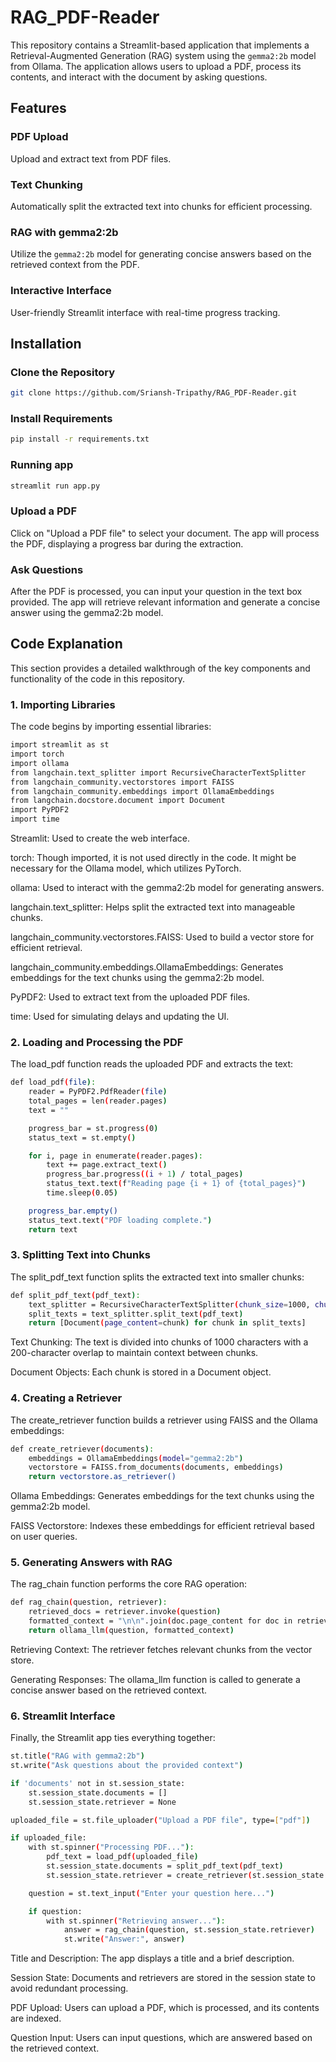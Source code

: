 # RAG_PDF-Reader

This repository contains a Streamlit-based application that implements a Retrieval-Augmented Generation (RAG) system using the `gemma2:2b` model from Ollama. The application allows users to upload a PDF, process its contents, and interact with the document by asking questions.

## Features

### PDF Upload
Upload and extract text from PDF files.

### Text Chunking
Automatically split the extracted text into chunks for efficient processing.

### RAG with gemma2:2b
Utilize the `gemma2:2b` model for generating concise answers based on the retrieved context from the PDF.

### Interactive Interface
User-friendly Streamlit interface with real-time progress tracking.

## Installation

### Clone the Repository
```bash
git clone https://github.com/Sriansh-Tripathy/RAG_PDF-Reader.git
````
### Install Requirements
```bash
pip install -r requirements.txt
````
### Running app
```bash
streamlit run app.py
````
### Upload a PDF

Click on "Upload a PDF file" to select your document.
The app will process the PDF, displaying a progress bar during the extraction.

### Ask Questions
After the PDF is processed, you can input your question in the text box provided.
The app will retrieve relevant information and generate a concise answer using the gemma2:2b model.

## Code Explanation
This section provides a detailed walkthrough of the key components and functionality of the code in this repository.

### 1. Importing Libraries
The code begins by importing essential libraries:
```bash
import streamlit as st
import torch
import ollama
from langchain.text_splitter import RecursiveCharacterTextSplitter
from langchain_community.vectorstores import FAISS
from langchain_community.embeddings import OllamaEmbeddings
from langchain.docstore.document import Document
import PyPDF2
import time
````
Streamlit: Used to create the web interface.

torch: Though imported, it is not used directly in the code. It might be necessary for the Ollama model, which utilizes PyTorch.

ollama: Used to interact with the gemma2:2b model for generating answers.

langchain.text_splitter: Helps split the extracted text into manageable chunks.

langchain_community.vectorstores.FAISS: Used to build a vector store for efficient retrieval.

langchain_community.embeddings.OllamaEmbeddings: Generates embeddings for the text chunks using the gemma2:2b model.

PyPDF2: Used to extract text from the uploaded PDF files.

time: Used for simulating delays and updating the UI.
### 2. Loading and Processing the PDF
The load_pdf function reads the uploaded PDF and extracts the text:
```bash
def load_pdf(file):
    reader = PyPDF2.PdfReader(file)
    total_pages = len(reader.pages)
    text = ""

    progress_bar = st.progress(0)
    status_text = st.empty()

    for i, page in enumerate(reader.pages):
        text += page.extract_text()
        progress_bar.progress((i + 1) / total_pages)
        status_text.text(f"Reading page {i + 1} of {total_pages}")
        time.sleep(0.05)

    progress_bar.empty()
    status_text.text("PDF loading complete.")
    return text
````
### 3. Splitting Text into Chunks
The split_pdf_text function splits the extracted text into smaller chunks:
```bash
def split_pdf_text(pdf_text):
    text_splitter = RecursiveCharacterTextSplitter(chunk_size=1000, chunk_overlap=200)
    split_texts = text_splitter.split_text(pdf_text)
    return [Document(page_content=chunk) for chunk in split_texts]
````
Text Chunking: The text is divided into chunks of 1000 characters with a 200-character overlap to maintain context between chunks.

Document Objects: Each chunk is stored in a Document object.
### 4. Creating a Retriever
The create_retriever function builds a retriever using FAISS and the Ollama embeddings:
```bash
def create_retriever(documents):
    embeddings = OllamaEmbeddings(model="gemma2:2b")
    vectorstore = FAISS.from_documents(documents, embeddings)
    return vectorstore.as_retriever()

````
Ollama Embeddings: Generates embeddings for the text chunks using the gemma2:2b model.

FAISS Vectorstore: Indexes these embeddings for efficient retrieval based on user queries.
### 5. Generating Answers with RAG
The rag_chain function performs the core RAG operation:
```bash
def rag_chain(question, retriever):
    retrieved_docs = retriever.invoke(question)
    formatted_context = "\n\n".join(doc.page_content for doc in retrieved_docs)
    return ollama_llm(question, formatted_context)
````
Retrieving Context: The retriever fetches relevant chunks from the vector store.

Generating Responses: The ollama_llm function is called to generate a concise answer based on the retrieved context.
### 6. Streamlit Interface
Finally, the Streamlit app ties everything together:
```bash
st.title("RAG with gemma2:2b")
st.write("Ask questions about the provided context")

if 'documents' not in st.session_state:
    st.session_state.documents = []
    st.session_state.retriever = None

uploaded_file = st.file_uploader("Upload a PDF file", type=["pdf"])

if uploaded_file:
    with st.spinner("Processing PDF..."):
        pdf_text = load_pdf(uploaded_file)
        st.session_state.documents = split_pdf_text(pdf_text)
        st.session_state.retriever = create_retriever(st.session_state.documents)

    question = st.text_input("Enter your question here...")

    if question:
        with st.spinner("Retrieving answer..."):
            answer = rag_chain(question, st.session_state.retriever)
            st.write("Answer:", answer)
````
Title and Description: The app displays a title and a brief description.

Session State: Documents and retrievers are stored in the session state to avoid redundant processing.

PDF Upload: Users can upload a PDF, which is processed, and its contents are indexed.

Question Input: Users can input questions, which are answered based on the retrieved context.
